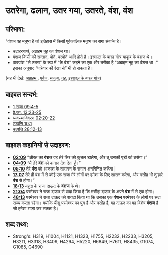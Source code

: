# उतरेगा, ढलान, उतर गया, उतरते, वंश, वंश #

## परिभाषा: ##

"वंशज वह मनुष्य है जो इतिहास में किसी पूर्वकालिक मनुष्य का सगा संबन्धि है।

* उदाहरणार्थ, अब्राहम नूह का वंशज था।
* वंशज किसी की सन्तान, पोते, परपोते आदि होते हैं। इस्राएल के बारह गोत्र याकूब के वंशज थे।
* वाक्यांश "से उतरा" के रूप में "के वंश" कहने का एक और तरीका है "अब्राहम नूह का वंशज था।" इसका अनुवाद “परिवार की रेखा से” भी हो सकता है। 

(यह भी देखें: [अब्राहम ](../names/abraham.md), [पूर्वज](../other/father.md), [याकूब](../names/jacob.md), [नूह](../names/noah.md), [इस्राएल के बारह गोत्र](../other/12tribesofisrael.md))

## बाइबल सन्दर्भ: ##

* [1 राजा 09:4-5](rc://hi/tn/help/1ki/09/04)
* [प्रे.का. 13:23-25](rc://hi/tn/help/act/13/23)
* [व्यवस्थाविवरण 02:20-22](rc://hi/tn/help/deu/02/20)
* [उत्पत्ति 10:1](rc://hi/tn/help/gen/10/01)
* [उत्पत्ति 28:12-13](rc://hi/tn/help/gen/28/12)

## बाइबल कहानियों से उदाहरण: ##

* __[02:09](rc://hi/tn/help/obs/02/09)__ “औरत का __वंशज__ वह तेरे सिर को कुचल डालेगा, और तू उसकी एड़ी को डसेगा।”
* __[04:09](rc://hi/tn/help/obs/04/09)__ “मैं तेरे __वंश__ को कनान देश देता हूँ।”
* __[05:10](rc://hi/tn/help/obs/05/10)__ तेरे __वंश__ को आकाश के तारागण के समान अनगिनित करूँगा |
* __[17:07](rc://hi/tn/help/obs/17/07)__  तेरे ही वंश में से कोई एक राजा मेरे लोगों पर हमेशा के लिए शासन करेगा, और मसीह भी तुम्हारे __वंश__ से होगा।”
* __[18:13](rc://hi/tn/help/obs/18/13)__ यहूदा के राजा दाऊद के __वंशज__ के थे।
* __[21:04](rc://hi/tn/help/obs/21/04)__ परमेश्वर ने राजा दाऊद से वादा किया है कि मसीहा दाऊद के अपने __वंश__ में से एक होगा।
* __[48:13](rc://hi/tn/help/obs/48/13)__ परमेश्वर ने राजा दाऊद को वायदा किया था कि उसका एक __वंशज__ परमेश्वर के लोगों पर सदा राज्य करता रहेगा। क्योंकि यीशु परमेश्वर का पुत्र है और मसीह है, वह दाऊद का वह विशेष __वंशज__ है जो हमेशा राज्य कर सकता है।

## शब्द तथ्य: ##

* Strong's: H319, H1004, H1121, H1323, H1755, H2232, H2233, H3205, H3211, H3318, H3409, H4294, H5220, H6849, H7611, H8435, G1074, G1085, G4690
